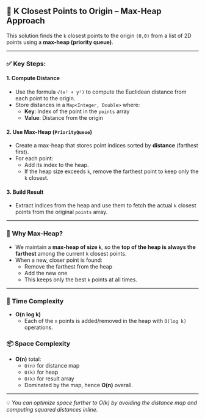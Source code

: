 ## 🧭 K Closest Points to Origin – Max-Heap Approach

This solution finds the `k` closest points to the origin `(0,0)` from a list of 2D points using a **max-heap (priority queue)**.

---

### ✅ Key Steps:

#### 1. Compute Distance
- Use the formula `√(x² + y²)` to compute the Euclidean distance from each point to the origin.
- Store distances in a `Map<Integer, Double>` where:
  - **Key**: Index of the point in the `points` array
  - **Value**: Distance from the origin

#### 2. Use Max-Heap (`PriorityQueue`)
- Create a max-heap that stores point indices sorted by **distance** (farthest first).
- For each point:
  - Add its index to the heap.
  - If the heap size exceeds `k`, remove the farthest point to keep only the `k` closest.

#### 3. Build Result
- Extract indices from the heap and use them to fetch the actual `k` closest points from the original `points` array.

---

### 🧠 Why Max-Heap?

- We maintain a **max-heap of size `k`**, so the **top of the heap is always the farthest** among the current `k` closest points.
- When a new, closer point is found:
  - Remove the farthest from the heap
  - Add the new one
  - This keeps only the best `k` points at all times.

---

### 🧮 Time Complexity
- **O(n log k)**  
  - Each of the `n` points is added/removed in the heap with `O(log k)` operations.

### 📦 Space Complexity
- **O(n)** total:
  - `O(n)` for distance map
  - `O(k)` for heap
  - `O(k)` for result array  
  - Dominated by the map, hence **O(n)** overall.

---

💡 *You can optimize space further to O(k) by avoiding the distance map and computing squared distances inline.*
